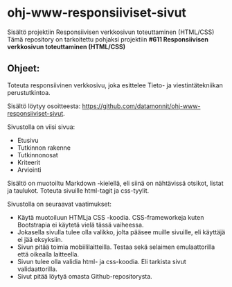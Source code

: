# ohj-www-responsiiviset-sivut
Sisältö projektiin Responsiivisen verkkosivun toteuttaminen (HTML/CSS)
Tämä repository on tarkoitettu pohjaksi projektiin __#611 Responsiivisen verkkosivun toteuttaminen (HTML/CSS)__

## Ohjeet:
Toteuta responsiivinen verkkosivu, joka esittelee Tieto- ja viestintätekniikan perustutkintoa.

Sisältö löytyy osoitteesta: https://github.com/datamonnit/ohj-www-responsiiviset-sivut.

Sivustolla on viisi sivua:

- Etusivu
- Tutkinnon rakenne
- Tutkinnonosat
- Kriteerit
- Arviointi

Sisältö on muotoiltu Markdown -kielellä, eli siinä on nähtävissä otsikot, listat ja taulukot. Toteuta sivuille html-tagit ja css-tyylit.

Sivustolla on seuraavat vaatimukset:

- Käytä muotoiluun HTMLja CSS -koodia. CSS-frameworkeja kuten Bootstrapia ei käytetä vielä tässä vaiheessa.
- Jokasella sivulla tulee olla valikko, jolta pääsee muille sivuille, eli käyttäjä ei jää eksyksiin.
- Sivun pitää toimia mobiililaitteilla. Testaa sekä selaimen emulaattorilla että oikealla laitteella.
- Sivun tulee olla validia html- ja css-koodia. Eli tarkista sivut validaattorilla.
- Sivut pitää löytyä omasta Github-repositorysta.
